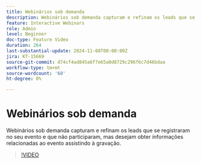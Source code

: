 ```yaml
---
title: Webinários sob demanda
description: Webinários sob demanda capturam e refinam os leads que se registraram no seu evento e que não participaram, mas desejam obter informações relacionadas ao evento assistindo à gravação.
feature: Interactive Webinars
role: Admin
level: Beginner
doc-type: Feature Video
duration: 264
last-substantial-update: 2024-11-08T00:00:00Z
jira: KT-15669
source-git-commit: d74cf4ad845a6f7e65a0d8729c296f6c7d46bdaa
workflow-type: tm+mt
source-wordcount: '60'
ht-degree: 0%

---
```



# Webinários sob demanda

Webinários sob demanda capturam e refinam os leads que se registraram no seu evento e que não participaram, mas desejam obter informações relacionadas ao evento assistindo à gravação.

>[!VIDEO](https://video.tv.adobe.com/v/3436552/?learn=on)
